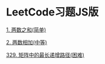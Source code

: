 # LeetCode习题JS版

[1. 两数之和(简单)](./1.两数之和.md)

[2. 两数相加(中等)](./2.两数相加.md)

[329. 矩阵中的最长递增路径(困难)](./329.矩阵中的最长递增路径.md)